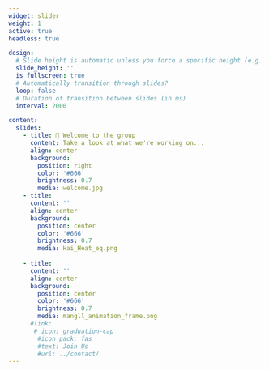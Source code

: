 ```yaml
---
widget: slider
weight: 1
active: true
headless: true

design:
  # Slide height is automatic unless you force a specific height (e.g. '400px')
  slide_height: ''
  is_fullscreen: true
  # Automatically transition through slides?
  loop: false
  # Duration of transition between slides (in ms)
  interval: 2000

content:
  slides:
    - title: 👋 Welcome to the group
      content: Take a look at what we're working on...
      align: center
      background:
        position: right
        color: '#666'
        brightness: 0.7
        media: welcome.jpg
    - title: 
      content: ''
      align: center
      background:
        position: center
        color: '#666'
        brightness: 0.7
        media: Hai_Heat_eq.png
        
    - title: 
      content: ''
      align: center
      background:
        position: center
        color: '#666'
        brightness: 0.7
        media: mangll_animation_frame.png
      #link:
       # icon: graduation-cap
        #icon_pack: fas
        #text: Join Us
        #url: ../contact/
---
```


